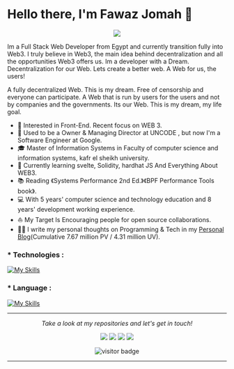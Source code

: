 # **Hello there, I'm Fawaz Jomah** 👋

<p align="center"><img src="https://github.com/fawaz404dev/fawaz404dev/blob/main/icons/header-banner.gif" /></p>

Im a Full Stack Web Developer from Egypt and currently transition fully into Web3. I truly believe in Web3, the main idea behind decentralization and all the opportunities Web3 offers us. Im a developer with a Dream. Decentralization for our Web. Lets create a better web. A Web for us, the users!

A fully decentralized Web. This is my dream. Free of censorship and everyone can participate. A Web that is run by users for the users and not by companies and the governments. Its our Web. This is my dream, my life goal.

* 🧐   Interested in Front-End. Recent focus on WEB 3.
* 💼   Used to be a Owner & Managing Director at UNCODE , but now I'm a Software Engineer at Google.
* 🎓   Master of Information Systems in Faculty of computer science and information systems, kafr el sheikh university.
* 🌱   Currently learning svelte, Solidity, hardhat JS And Everything About WEB3.
* 📚   Reading 《Systems Performance 2nd Ed.》《BPF Performance Tools book》.
* 💻   With 5 years' computer science and technology education and 8 years' development working experience.
* ⛵   My Target Is Encouraging people for open source collaborations.
* ✍🏻   I write my personal thoughts on Programming & Tech in my [Personal Blog](https://www.blog.fawaz.engineer/)(Cumulative 7.67 million PV / 4.31 million UV).

### * Technologies :
[![My Skills](https://skillicons.dev/icons?i=angular,electron,deno,react,vue,express,firebase,gcp,laravel,mysql,nodejs,nuxtjs,postgres,tailwind,ts,wordpress,webpack&perline=10)](https://skillicons.dev)

### * Language :
[![My Skills](https://skillicons.dev/icons?i=cs,cpp,dart,js,go,php,py&perline=15)](https://skillicons.dev)

  
<hr>
<p align="center">
  <i>Take a look at my repositories and let's get in touch!</i>

<p align="center">
<a href= "https://blog.fawaz.engineer/"><img src="https://img.icons8.com/material-outlined/27/000000/ball-point-pen.png"/></a>
<a href= "https://www.linkedin.com/in/fawaz404dev/"><img src="https://img.icons8.com/material-outlined/30/000000/linkedin.png"/></a>
<a href= "https://twitter.com/fawaz404dev"><img src="https://img.icons8.com/material-outlined/30/000000/twitter.png"/></a>
<a href= "https://fawaz.engineer"><img src="https://img.icons8.com/material-outlined/27/000000/geography.png"/></a>
</p>

<p  align="center">
<!--<img src="https://visitor-badge.glitch.me/badge?page_id=halfrost.halfrost" alt="visitor badge"/>-->
<img src="https://visitor-badge.laobi.icu/badge?page_id=halfrost.halfrost" alt="visitor badge"/>       
</p>

</p>

---
